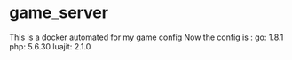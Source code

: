 # game_server
This is a docker automated for my game config
Now the config is :
go: 1.8.1
php: 5.6.30
luajit: 2.1.0
